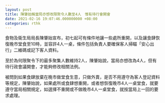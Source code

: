 ```yaml
---
layout: post
title: 陳肇始稱當局亦想改限聚令人數至4人　惟有待行會開會
date: 2021-02-16 19:07:46.000000000 +08:00
categories: rthk
---
```


食物及衞生局局長陳肇始宣布，初七起可有條件地讓一些處所重開，以及讓食肆恢復晚市堂食至10時，並容許4人一桌，條件包括負責人要確保客人掃瞄「安心出行」二維碼或記下客人資料。

至於為何限聚令下的最多聚集人數維持2人，陳肇始說，當局亦想改為4人，但有待行政會議開會，才能夠修改相關法例。

被問到如果食肆放棄在晚市做堂食生意，只做外賣，是否不用遵守為客人登記資料等規定，陳肇始說，如果處所或食肆想重開，或者想恢復晚市4人一桌堂食，就要遵守當局相關規定，如選擇不重開或不做晚市4人一桌堂食，就按當局上一回的要求處理。
